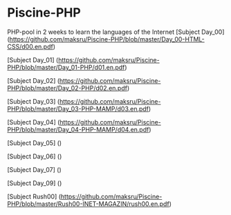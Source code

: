 # Piscine-PHP
PHP-pool in 2 weeks to learn the languages of the Internet
[Subject Day_00] (https://github.com/maksru/Piscine-PHP/blob/master/Day_00-HTML-CSS/d00.en.pdf)

[Subject Day_01] (https://github.com/maksru/Piscine-PHP/blob/master/Day_01-PHP/d01.en.pdf)

[Subject Day_02] (https://github.com/maksru/Piscine-PHP/blob/master/Day_02-PHP/d02.en.pdf)

[Subject Day_03] (https://github.com/maksru/Piscine-PHP/blob/master/Day_03-PHP-MAMP/d03.en.pdf)

[Subject Day_04] (https://github.com/maksru/Piscine-PHP/blob/master/Day_04-PHP-MAMP/d04.en.pdf)

[Subject Day_05] ()

[Subject Day_06] ()

[Subject Day_07] ()

[Subject Day_09] ()

[Subject Rush00] (https://github.com/maksru/Piscine-PHP/blob/master/Rush00-INET-MAGAZIN/rush00.en.pdf)
